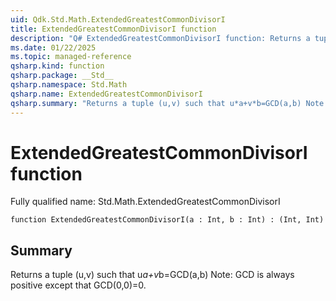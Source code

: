 ```yaml
---
uid: Qdk.Std.Math.ExtendedGreatestCommonDivisorI
title: ExtendedGreatestCommonDivisorI function
description: "Q# ExtendedGreatestCommonDivisorI function: Returns a tuple (u,v) such that u*a+v*b=GCD(a,b) Note: GCD is always positive except that GCD(0,0)=0."
ms.date: 01/22/2025
ms.topic: managed-reference
qsharp.kind: function
qsharp.package: __Std__
qsharp.namespace: Std.Math
qsharp.name: ExtendedGreatestCommonDivisorI
qsharp.summary: "Returns a tuple (u,v) such that u*a+v*b=GCD(a,b) Note: GCD is always positive except that GCD(0,0)=0."
---
```


# ExtendedGreatestCommonDivisorI function

Fully qualified name: Std.Math.ExtendedGreatestCommonDivisorI

```qsharp
function ExtendedGreatestCommonDivisorI(a : Int, b : Int) : (Int, Int)
```

## Summary
Returns a tuple (u,v) such that u*a+v*b=GCD(a,b)
Note: GCD is always positive except that GCD(0,0)=0.

